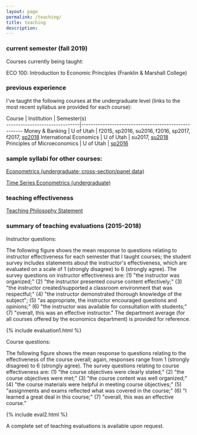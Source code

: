 ```yaml
---
layout: page
permalink: /teaching/
title: teaching
description: 
---
```


### current semester (fall 2019)

Courses currently being taught:

ECO 100: Introduction to Economic Principles (Franklin & Marshall College)

### previous experience
I've taught the following courses at the undergraduate level (links to the most recent syllabus are provided for each course):

 Course                 | Institution       | Semester(s)                                         
-------------------------------|-----------------------------------------------------
 Money & Banking          | U of Utah   | f2015, sp2016, su2016, f2016, sp2017, f2017, [sp2018](https://drive.google.com/open?id=1-KsqTI43-Aj7o74THp9516iQazxGA0Fp)
 International Economics    | U of Utah    | su2017, [su2018](https://drive.google.com/open?id=19bNOvuJUcOuJfaMDThSlAZXRHv24Qy5o)
 Principles of Microeconomics  | U of Utah  | [sp2016](https://drive.google.com/open?id=1djcMuDbCogYAHh9QyxppcZCMu40k0WLL)

### sample syllabi for other courses:
[Econometrics (undergraduate; cross-section/panel data)](https://drive.google.com/file/d/183l0T59HO4IEGAhSFBIUc2tuBFcQJbZZ)

[Time Series Econometrics (undergraduate)](https://drive.google.com/file/d/1rYWNXDUeV1hKKUpbC3igvy5kO6xh7z-z)



### teaching effectiveness

[Teaching Philosophy Statement](https://drive.google.com/file/d/1ZMLLImsuHl01s2bXDnG7vcSjojKFaM1N)


### summary of teaching evaluations (2015-2018)

Instructor questions:

The following figure shows the mean response to questions relating to instructor effectiveness for each semester that I taught courses; the student survey includes statements about the instructor's effectiveness, which are evaluated on a scale of 1 (strongly disagree) to 6 (strongly agree). The survey questions on instructor effectiveness are: (1) "the instructor was organized;" (2) "the instructor presented course content effectively;" (3) "the instructor created/supported a classroom environment that was respectful;" (4) "the instructor demonstrated thorough knowledge of the subject"; (5) "as appropriate, the instructor encouraged questions and opinions;" (6) "the instructor was available for consultation with students;" (7) "overall, this was an effective instructor." The department average (for all courses offered by the economics department) is provided for reference.

{% include evaluation1.html %}

Course questions:

The following figure shows the mean response to questions relating to the effectiveness of the course overall; again, responses range from 1 (strongly disagree) to 6 (strongly agree). The survey questions relating to course effectiveness are: (1) "the course objectives were clearly stated;" (2) "the course objectives were met;" (3) "the course content was well organized;" (4) "the course materials were helpful in meeting course objectives;" (5) "assignments and exams reflected what was covered in the course;" (6) "I learned a great deal in this course;" (7) "overall, this was an effective course."


{% include eval2.html %}


A complete set of teaching evaluations is available upon request.
